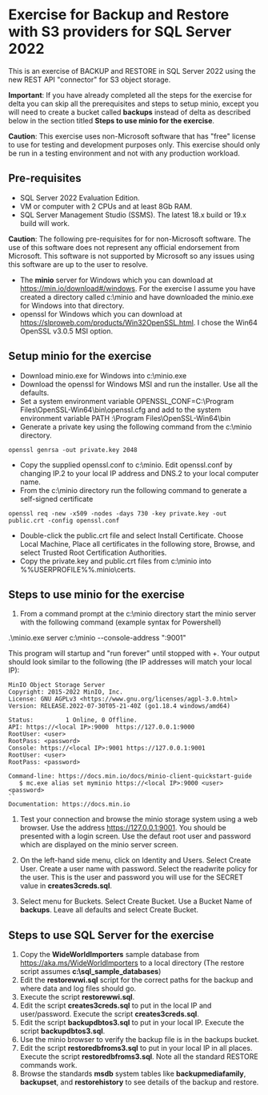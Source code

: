 # Exercise for Backup and Restore with S3 providers for SQL Server 2022

This is an exercise of BACKUP and RESTORE in SQL Server 2022 using the new REST API "connector" for S3 object storage.

**Important**: If you have already completed all the steps for the exercise for delta you can skip all the prerequisites and steps to setup minio, except you will need to create a bucket called **backups** instead of delta as described below in the section titled **Steps to use minio for the exercise**.

**Caution**: This exercise uses non-Microsoft software that has "free" license to use for testing and development purposes only. This exercise should only be run in a testing environment and not with any production workload.

## Pre-requisites

- SQL Server 2022 Evaluation Edition.
- VM or computer with 2 CPUs and at least 8Gb RAM.
- SQL Server Management Studio (SSMS). The latest 18.x build or 19.x build will work.

**Caution**: The following pre-requisites for for non-Microsoft software. The use of this software does not represent any official endorsement from Microsoft. This software is not supported by Microsoft so any issues using this software are up to the user to resolve.

- The **minio** server for Windows which you can download at https://min.io/download#/windows. For the exercise I assume you have created a directory called c:\minio and have downloaded the minio.exe for Windows into that directory.
- openssl for Windows which you can download at https://slproweb.com/products/Win32OpenSSL.html. I chose the Win64 OpenSSL v3.0.5 MSI option.

## Setup minio for the exercise

- Download minio.exe for Windows into c:\minio.exe
- Download the openssl for Windows MSI and run the installer. Use all the defaults.
- Set a system environment variable OPENSSL_CONF=C:\Program Files\OpenSSL-Win64\bin\openssl.cfg and add to the system environment variable PATH :\Program Files\OpenSSL-Win64\bin
- Generate a private key using the following command from the c:\minio directory.

`openssl genrsa -out private.key 2048`

- Copy the supplied openssl.conf to c:\minio. Edit openssl.conf by changing IP.2 to your local IP address and DNS.2 to your local computer name.
- From the c:\minio directory run the following command to generate a self-signed certificate

`openssl req -new -x509 -nodes -days 730 -key private.key -out public.crt -config openssl.conf`

- Double-click the public.crt file and select Install Certificate. Choose Local Machine, Place all certificates in the following store, Browse, and select Trusted Root Certification Authorities.
- Copy the private.key and public.crt files from c:\minio into %%USERPROFILE%%\.minio\certs.

## Steps to use minio for the exercise

1. From a command prompt at the c:\minio directory start the minio server with the following command (example syntax for Powershell)

.\minio.exe server c:\minio --console-address ":9001"

This program will startup and "run forever" until stopped with <Ctrl>+<C>. Your output should look similar to the following (the IP addresses will match your local IP):

```
MinIO Object Storage Server
Copyright: 2015-2022 MinIO, Inc.
License: GNU AGPLv3 <https://www.gnu.org/licenses/agpl-3.0.html>
Version: RELEASE.2022-07-30T05-21-40Z (go1.18.4 windows/amd64)

Status:         1 Online, 0 Offline.
API: https://<local IP>:9000  https://127.0.0.1:9000
RootUser: <user>
RootPass: <password>
Console: https://<local IP>:9001 https://127.0.0.1:9001
RootUser: <user>
RootPass: <password>

Command-line: https://docs.min.io/docs/minio-client-quickstart-guide
   $ mc.exe alias set myminio https://<local IP>:9000 <user> <password>
``
Documentation: https://docs.min.io
```
1. Test your connection and browse the minio storage system using a web browser. Use the address https://127.0.0.1:9001. You should be presented with a login screen. Use the defaut root user and password which are displayed on the minio server screen.

1. On the left-hand side menu, click on Identity and Users. Select Create User. Create a user name with password. Select the readwrite policy for the user. This is the user and password you will use for the SECRET value in **creates3creds.sql**.

3. Select menu for Buckets. Select Create Bucket. Use a Bucket Name of **backups**. Leave all defaults and select Create Bucket.

## Steps to use SQL Server for the exercise

1. Copy the **WideWorldImporters** sample database from https://aka.ms/WideWorldImporters to a local directory (The restore script assumes **c:\sql_sample_databases**)
1. Edit the **restorewwi.sql** script for the correct paths for the backup and where data and log files should go.
1. Execute the script **restorewwi.sql**.
1. Edit the script **creates3creds.sql** to put in the local IP and user/password. Execute the script **creates3creds.sql**.
1. Edit the script **backupdbtos3.sql** to put in your local IP. Execute the script **backupdbtos3.sql**.
1. Use the minio browser to verify the backup file is in the backups bucket.
1. Edit the script **restoredbfroms3.sql** to put in your local IP in all places. Execute the script **restoredbfroms3.sql**. Note all the standard RESTORE commands work.
1. Browse the standards **msdb** system tables like **backupmediafamily**, **backupset**, and **restorehistory** to see details of the backup and restore.
